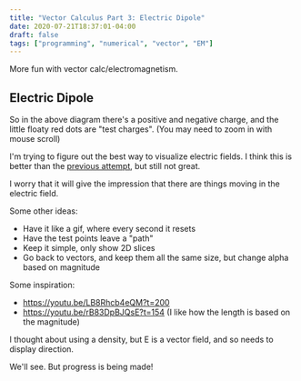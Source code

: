 ```yaml
---
title: "Vector Calculus Part 3: Electric Dipole"
date: 2020-07-21T18:37:01-04:00
draft: false
tags: ["programming", "numerical", "vector", "EM"]
---
```


More fun with vector calc/electromagnetism.

<!--more-->

## Electric Dipole

<div style="width: 100%; text-align: center">
<canvas width="700" height="600" id="canvas_dipole"></canvas>
</div>

So in the above diagram there's a positive and negative charge, and the little floaty red dots are "test charges". (You may need to zoom in with mouse scroll)

I'm trying to figure out the best way to visualize electric fields. I think this is better than the [previous attempt](https://blog.c0nrad.io/posts/vector-2-viz/#vector-field), but still not great. 

I worry that it will give the impression that there are things moving in the electric field.

Some other ideas:
* Have it like a gif, where every second it resets
* Have the test points leave a "path" 
* Keep it simple, only show 2D slices
* Go back to vectors, and keep them all the same size, but change alpha based on magnitude

Some inspiration:
* https://youtu.be/LB8Rhcb4eQM?t=200
* https://youtu.be/rB83DpBJQsE?t=154 (I like how the length is based on the magnitude)

I thought about using a density, but E is a vector field, and so needs to display direction.

We'll see. But progress is being made!

<script src="https://cdn.jsdelivr.net/gh/c0nrad/vector/examples/dipole/app_v1.js"></script>